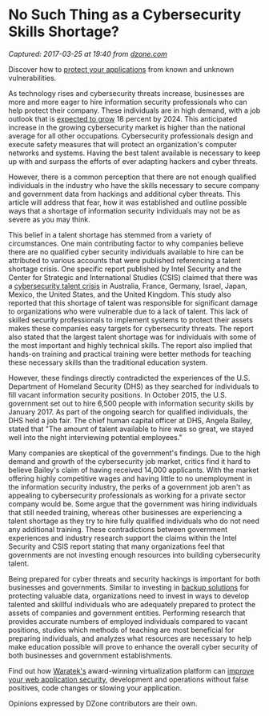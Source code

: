 # No Such Thing as a Cybersecurity Skills Shortage?

_Captured: 2017-03-25 at 19:40 from [dzone.com](https://dzone.com/articles/no-such-thing-as-a-cyber-security-skills-shortage?edition=286924&utm_source=Daily%20Digest&utm_medium=email&utm_campaign=dd%202017-03-25)_

Discover how to [protect your applications](https://dzone.com/go?i=176121&u=http%3A%2F%2Fwww.waratek.com%2Fsolutions%2Fzero-day-defense%2F%3Futm_source%3DDZone%26utm_campaign%3Dba%26utm_medium%3Dprerolltextad%26utm_content%3Dzeroday) from known and unknown vulnerabilities.

As technology rises and cybersecurity threats increase, businesses are more and more eager to hire information security professionals who can help protect their company. These individuals are in high demand, with a job outlook that is [expected to grow](https://www.bls.gov/ooh/computer-and-information-technology/information-security-analysts.htm#tab-6) 18 percent by 2024. This anticipated increase in the growing cybersecurity market is higher than the national average for all other occupations. Cybersecurity professionals design and execute safety measures that will protect an organization's computer networks and systems. Having the best talent available is necessary to keep up with and surpass the efforts of ever adapting hackers and cyber threats.

However, there is a common perception that there are not enough qualified individuals in the industry who have the skills necessary to secure company and government data from hackings and additional cyber threats. This article will address that fear, how it was established and outline possible ways that a shortage of information security individuals may not be as severe as you may think.

This belief in a talent shortage has stemmed from a variety of circumstances. One main contributing factor to why companies believe there are no qualified cyber security individuals available to hire can be attributed to various accounts that were published referencing a talent shortage crisis. One specific report published by Intel Security and the Center for Strategic and International Studies (CSIS) claimed that there was a [cybersecurity talent crisis](https://newsroom.intel.com/news-releases/global-study-reveals-businesses-countries-vulnerable-due-shortage-cybersecurity-talent/) in Australia, France, Germany, Israel, Japan, Mexico, the United States, and the United Kingdom. This study also reported that this shortage of talent was responsible for significant damage to organizations who were vulnerable due to a lack of talent. This lack of skilled security professionals to implement systems to protect their assets makes these companies easy targets for cybersecurity threats. The report also stated that the largest talent shortage was for individuals with some of the most important and highly technical skills. The report also implied that hands-on training and practical training were better methods for teaching these necessary skills than the traditional education system.

However, these findings directly contradicted the experiences of the U.S. Department of Homeland Security (DHS) as they searched for individuals to fill vacant information security positions. In October 2015, the U.S. government set out to hire 6,500 people with information security skills by January 2017. As part of the ongoing search for qualified individuals, the DHS held a job fair. The chief human capital officer at DHS, Angela Bailey, stated that "The amount of talent available to hire was so great, we stayed well into the night interviewing potential employees."

Many companies are skeptical of the government's findings. Due to the high demand and growth of the cybersecurity job market, critics find it hard to believe Bailey's claim of having received 14,000 applicants. With the market offering highly competitive wages and having little to no unemployment in the information security industry, the perks of a government job aren't as appealing to cybersecurity professionals as working for a private sector company would be. Some argue that the government was hiring individuals that still needed training, whereas other businesses are experiencing a talent shortage as they try to hire fully qualified individuals who do not need any additional training. These contradictions between government experiences and industry research support the claims within the Intel Security and CSIS report stating that many organizations feel that governments are not investing enough resources into building cybersecurity talent.

Being prepared for cyber threats and security hackings is important for both businesses and governments. Similar to investing in [backup solutions](https://www.emc.com/en-us/data-protection/index.htm) for protecting valuable data, organizations need to invest in ways to develop talented and skillful individuals who are adequately prepared to protect the assets of companies and government entities. Performing research that provides accurate numbers of employed individuals compared to vacant positions, studies which methods of teaching are most beneficial for preparing individuals, and analyzes what resources are necessary to help make education possible will prove to enhance the overall cyber security of both businesses and government establishments.

Find out how [Waratek's](https://dzone.com/go?i=176122&u=http%3A%2F%2Fwww.waratek.com%2Fsolutions%2Fapplication-protection%2F%3Futm_source%3DDZone%26utm_campaign%3Dba%26utm_medium%3Dpostrolltextad%26utm_content%3Dappprotect) award-winning virtualization platform can [improve your web application security](https://dzone.com/go?i=176122&u=http%3A%2F%2Fwww.waratek.com%2Fsolutions%2Fapplication-protection%2F%3Futm_source%3DDZone%26utm_campaign%3Dba%26utm_medium%3Dpostrolltextad%26utm_content%3Dappprotect), development and operations without false positives, code changes or slowing your application.

Opinions expressed by DZone contributors are their own.
